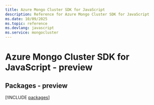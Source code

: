 ```yaml
---
title: Azure Mongo Cluster SDK for JavaScript
description: Reference for Azure Mongo Cluster SDK for JavaScript
ms.date: 10/09/2025
ms.topic: reference
ms.devlang: javascript
ms.service: mongocluster
---
```

# Azure Mongo Cluster SDK for JavaScript - preview
## Packages - preview
[!INCLUDE [packages](mongo-cluster-index.md)]